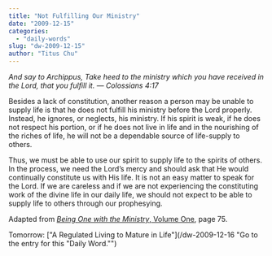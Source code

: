 ```yaml
---
title: "Not Fulfilling Our Ministry"
date: "2009-12-15"
categories: 
  - "daily-words"
slug: "dw-2009-12-15"
author: "Titus Chu"
---
```


_And say to Archippus, Take heed to the ministry which you have received in the Lord, that you fulfill it. — Colossians 4:17_

Besides a lack of constitution, another reason a person may be unable to supply life is that he does not fulfill his ministry before the Lord properly. Instead, he ignores, or neglects, his ministry. If his spirit is weak, if he does not respect his portion, or if he does not live in life and in the nourishing of the riches of life, he will not be a dependable source of life-supply to others.

Thus, we must be able to use our spirit to supply life to the spirits of others. In the process, we need the Lord’s mercy and should ask that He would continually constitute us with His life. It is not an easy matter to speak for the Lord. If we are careless and if we are not experiencing the constituting work of the divine life in our daily life, we should not expect to be able to supply life to others through our prophesying.

Adapted from [_Being One with the Ministry_, Volume One](/book-one-with-the-ministry-vol-1/ "Go to the entry for this book."), page 75.

Tomorrow: ["A Regulated Living to Mature in Life"](/dw-2009-12-16 "Go to the entry for this "Daily Word."")
